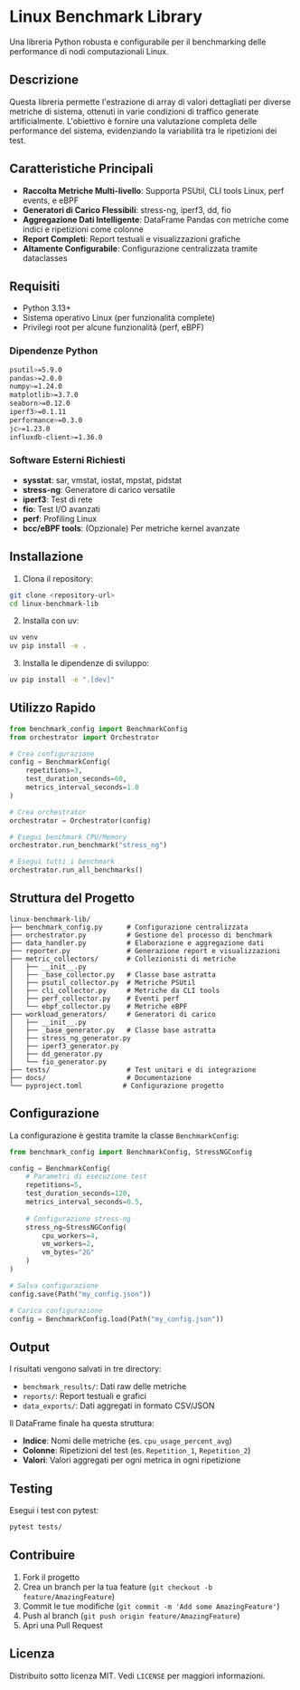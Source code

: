 # Linux Benchmark Library

Una libreria Python robusta e configurabile per il benchmarking delle performance di nodi computazionali Linux.

## Descrizione

Questa libreria permette l'estrazione di array di valori dettagliati per diverse metriche di sistema, ottenuti in varie condizioni di traffico generate artificialmente. L'obiettivo è fornire una valutazione completa delle performance del sistema, evidenziando la variabilità tra le ripetizioni dei test.

## Caratteristiche Principali

- **Raccolta Metriche Multi-livello**: Supporta PSUtil, CLI tools Linux, perf events, e eBPF
- **Generatori di Carico Flessibili**: stress-ng, iperf3, dd, fio
- **Aggregazione Dati Intelligente**: DataFrame Pandas con metriche come indici e ripetizioni come colonne
- **Report Completi**: Report testuali e visualizzazioni grafiche
- **Altamente Configurabile**: Configurazione centralizzata tramite dataclasses

## Requisiti

- Python 3.13+
- Sistema operativo Linux (per funzionalità complete)
- Privilegi root per alcune funzionalità (perf, eBPF)

### Dipendenze Python

```bash
psutil>=5.9.0
pandas>=2.0.0
numpy>=1.24.0
matplotlib>=3.7.0
seaborn>=0.12.0
iperf3>=0.1.11
performance>=0.3.0
jc>=1.23.0
influxdb-client>=1.36.0
```

### Software Esterni Richiesti

- **sysstat**: sar, vmstat, iostat, mpstat, pidstat
- **stress-ng**: Generatore di carico versatile
- **iperf3**: Test di rete
- **fio**: Test I/O avanzati
- **perf**: Profiling Linux
- **bcc/eBPF tools**: (Opzionale) Per metriche kernel avanzate

## Installazione

1. Clona il repository:
```bash
git clone <repository-url>
cd linux-benchmark-lib
```

2. Installa con uv:
```bash
uv venv
uv pip install -e .
```

3. Installa le dipendenze di sviluppo:
```bash
uv pip install -e ".[dev]"
```

## Utilizzo Rapido

```python
from benchmark_config import BenchmarkConfig
from orchestrator import Orchestrator

# Crea configurazione
config = BenchmarkConfig(
    repetitions=3,
    test_duration_seconds=60,
    metrics_interval_seconds=1.0
)

# Crea orchestrator
orchestrator = Orchestrator(config)

# Esegui benchmark CPU/Memory
orchestrator.run_benchmark("stress_ng")

# Esegui tutti i benchmark
orchestrator.run_all_benchmarks()
```

## Struttura del Progetto

```
linux-benchmark-lib/
├── benchmark_config.py      # Configurazione centralizzata
├── orchestrator.py          # Gestione del processo di benchmark
├── data_handler.py          # Elaborazione e aggregazione dati
├── reporter.py              # Generazione report e visualizzazioni
├── metric_collectors/       # Collezionisti di metriche
│   ├── __init__.py
│   ├── _base_collector.py   # Classe base astratta
│   ├── psutil_collector.py  # Metriche PSUtil
│   ├── cli_collector.py     # Metriche da CLI tools
│   ├── perf_collector.py    # Eventi perf
│   └── ebpf_collector.py    # Metriche eBPF
├── workload_generators/     # Generatori di carico
│   ├── __init__.py
│   ├── _base_generator.py   # Classe base astratta
│   ├── stress_ng_generator.py
│   ├── iperf3_generator.py
│   ├── dd_generator.py
│   └── fio_generator.py
├── tests/                   # Test unitari e di integrazione
├── docs/                    # Documentazione
└── pyproject.toml          # Configurazione progetto
```

## Configurazione

La configurazione è gestita tramite la classe `BenchmarkConfig`:

```python
from benchmark_config import BenchmarkConfig, StressNGConfig

config = BenchmarkConfig(
    # Parametri di esecuzione test
    repetitions=5,
    test_duration_seconds=120,
    metrics_interval_seconds=0.5,
    
    # Configurazione stress-ng
    stress_ng=StressNGConfig(
        cpu_workers=4,
        vm_workers=2,
        vm_bytes="2G"
    )
)

# Salva configurazione
config.save(Path("my_config.json"))

# Carica configurazione
config = BenchmarkConfig.load(Path("my_config.json"))
```

## Output

I risultati vengono salvati in tre directory:

- `benchmark_results/`: Dati raw delle metriche
- `reports/`: Report testuali e grafici
- `data_exports/`: Dati aggregati in formato CSV/JSON

Il DataFrame finale ha questa struttura:
- **Indice**: Nomi delle metriche (es. `cpu_usage_percent_avg`)
- **Colonne**: Ripetizioni del test (es. `Repetition_1`, `Repetition_2`)
- **Valori**: Valori aggregati per ogni metrica in ogni ripetizione

## Testing

Esegui i test con pytest:

```bash
pytest tests/
```

## Contribuire

1. Fork il progetto
2. Crea un branch per la tua feature (`git checkout -b feature/AmazingFeature`)
3. Commit le tue modifiche (`git commit -m 'Add some AmazingFeature'`)
4. Push al branch (`git push origin feature/AmazingFeature`)
5. Apri una Pull Request

## Licenza

Distribuito sotto licenza MIT. Vedi `LICENSE` per maggiori informazioni.
